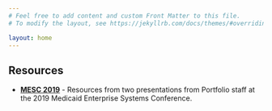 ```yaml
---
# Feel free to add content and custom Front Matter to this file.
# To modify the layout, see https://jekyllrb.com/docs/themes/#overriding-theme-defaults

layout: home
---
```


## Resources

- **[MESC 2019](https://github.com/18F/mesc2019)** - Resources from two presentations from Portfolio staff at the 2019 Medicaid Enterprise Systems Conference.
